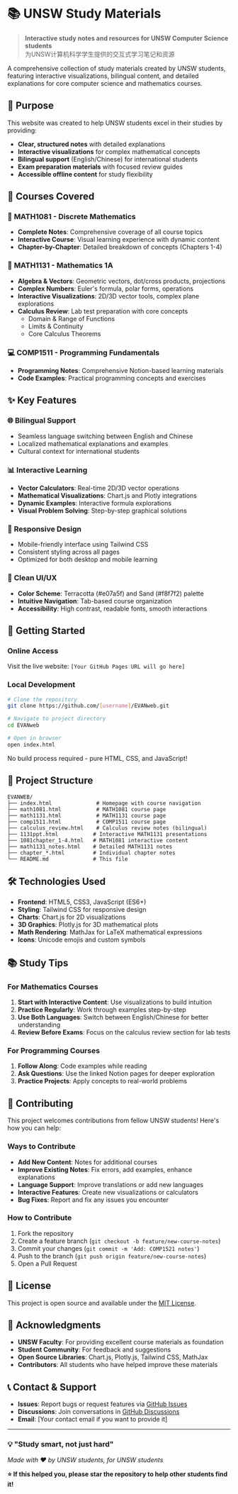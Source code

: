 # 📚 UNSW Study Materials

> **Interactive study notes and resources for UNSW Computer Science students**  
> 为UNSW计算机科学学生提供的交互式学习笔记和资源

A comprehensive collection of study materials created by UNSW students, featuring interactive visualizations, bilingual content, and detailed explanations for core computer science and mathematics courses.

## 🎯 Purpose

This website was created to help UNSW students excel in their studies by providing:
- **Clear, structured notes** with detailed explanations
- **Interactive visualizations** for complex mathematical concepts  
- **Bilingual support** (English/Chinese) for international students
- **Exam preparation materials** with focused review guides
- **Accessible offline content** for study flexibility

## 📖 Courses Covered

### 🔢 **MATH1081 - Discrete Mathematics**
- **Complete Notes**: Comprehensive coverage of all course topics
- **Interactive Course**: Visual learning experience with dynamic content
- **Chapter-by-Chapter**: Detailed breakdown of concepts (Chapters 1-4)

### 📐 **MATH1131 - Mathematics 1A** 
- **Algebra & Vectors**: Geometric vectors, dot/cross products, projections
- **Complex Numbers**: Euler's formula, polar forms, operations
- **Interactive Visualizations**: 2D/3D vector tools, complex plane explorations
- **Calculus Review**: Lab test preparation with core concepts
  - Domain & Range of Functions
  - Limits & Continuity  
  - Core Calculus Theorems

### 💻 **COMP1511 - Programming Fundamentals**
- **Programming Notes**: Comprehensive Notion-based learning materials
- **Code Examples**: Practical programming concepts and exercises

## ✨ Key Features

### 🌐 **Bilingual Support**
- Seamless language switching between English and Chinese
- Localized mathematical explanations and examples
- Cultural context for international students

### 📊 **Interactive Learning**
- **Vector Calculators**: Real-time 2D/3D vector operations
- **Mathematical Visualizations**: Chart.js and Plotly integrations
- **Dynamic Examples**: Interactive formula explorations
- **Visual Problem Solving**: Step-by-step graphical solutions

### 📱 **Responsive Design**
- Mobile-friendly interface using Tailwind CSS
- Consistent styling across all pages
- Optimized for both desktop and mobile learning

### 🎨 **Clean UI/UX**
- **Color Scheme**: Terracotta (#e07a5f) and Sand (#f8f7f2) palette
- **Intuitive Navigation**: Tab-based course organization
- **Accessibility**: High contrast, readable fonts, smooth interactions

## 🚀 Getting Started

### Online Access
Visit the live website: `[Your GitHub Pages URL will go here]`

### Local Development
```bash
# Clone the repository
git clone https://github.com/[username]/EVANweb.git

# Navigate to project directory
cd EVANweb

# Open in browser
open index.html
```

No build process required - pure HTML, CSS, and JavaScript!

## 📁 Project Structure

```
EVANWEB/
├── index.html              # Homepage with course navigation
├── math1081.html           # MATH1081 course page
├── math1131.html           # MATH1131 course page  
├── comp1511.html           # COMP1511 course page
├── calculus_review.html    # Calculus review notes (bilingual)
├── 1131ppt.html           # Interactive MATH1131 presentations
├── 1081chapter_1-4.html   # MATH1081 interactive content
├── math1131_notes.html    # Detailed MATH1131 notes
├── chapter_*.html         # Individual chapter notes
└── README.md              # This file
```

## 🛠️ Technologies Used

- **Frontend**: HTML5, CSS3, JavaScript (ES6+)
- **Styling**: Tailwind CSS for responsive design
- **Charts**: Chart.js for 2D visualizations
- **3D Graphics**: Plotly.js for 3D mathematical plots
- **Math Rendering**: MathJax for LaTeX mathematical expressions
- **Icons**: Unicode emojis and custom symbols

## 📚 Study Tips

### For Mathematics Courses
1. **Start with Interactive Content**: Use visualizations to build intuition
2. **Practice Regularly**: Work through examples step-by-step
3. **Use Both Languages**: Switch between English/Chinese for better understanding
4. **Review Before Exams**: Focus on the calculus review section for lab tests

### For Programming Courses  
1. **Follow Along**: Code examples while reading
2. **Ask Questions**: Use the linked Notion pages for deeper exploration
3. **Practice Projects**: Apply concepts to real-world problems

## 🤝 Contributing

This project welcomes contributions from fellow UNSW students! Here's how you can help:

### Ways to Contribute
- **Add New Content**: Notes for additional courses
- **Improve Existing Notes**: Fix errors, add examples, enhance explanations
- **Language Support**: Improve translations or add new languages
- **Interactive Features**: Create new visualizations or calculators
- **Bug Fixes**: Report and fix any issues you encounter

### How to Contribute
1. Fork the repository
2. Create a feature branch (`git checkout -b feature/new-course-notes`)
3. Commit your changes (`git commit -m 'Add: COMP1521 notes'`)
4. Push to the branch (`git push origin feature/new-course-notes`)
5. Open a Pull Request

## 📄 License

This project is open source and available under the [MIT License](LICENSE).

## 🙏 Acknowledgments

- **UNSW Faculty**: For providing excellent course materials as foundation
- **Student Community**: For feedback and suggestions
- **Open Source Libraries**: Chart.js, Plotly.js, Tailwind CSS, MathJax
- **Contributors**: All students who have helped improve these materials

## 📞 Contact & Support

- **Issues**: Report bugs or request features via [GitHub Issues](https://github.com/[username]/EVANweb/issues)
- **Discussions**: Join conversations in [GitHub Discussions](https://github.com/[username]/EVANweb/discussions)
- **Email**: [Your contact email if you want to provide it]

---

### 💡 **"Study smart, not just hard"**

*Made with ❤️ by UNSW students, for UNSW students*

**⭐ If this helped you, please star the repository to help other students find it!** 